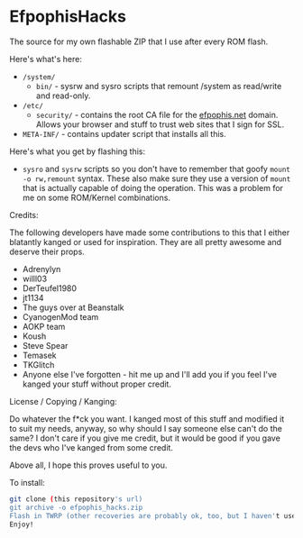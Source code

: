 EfpophisHacks
=============

The source for my own flashable ZIP that I use after every ROM flash.

Here's what's here:

* `/system/`
   * `bin/` - sysrw and sysro scripts that remount /system as read/write and read-only.
* `/etc/`
   * `security/` - contains the root CA file for the [efpophis.net](https://www.efpophis.net) domain. Allows your browser and stuff to trust web sites that I sign for SSL.
* `META-INF/` - contains updater script that installs all this.


Here's what you get by flashing this:

* `sysro` and `sysrw` scripts so you don't have to remember that goofy `mount -o rw,remount` syntax. These also make sure they use a version of `mount` that is actually capable of doing the operation. This was a problem for me on some ROM/Kernel combinations.

Credits:

The following developers have made some contributions to this that I either blatantly kanged or used for inspiration. They are all pretty awesome and deserve their props.
  * Adrenylyn
  * willl03
  * DerTeufel1980
  * jt1134
  * The guys over at Beanstalk
  * CyanogenMod team
  * AOKP team
  * Koush
  * Steve Spear
  * Temasek
  * TKGlitch
  * Anyone else I've forgotten - hit me up and I'll add you if you feel I've kanged your stuff without proper credit.

License / Copying / Kanging:

Do whatever the f*ck you want. I kanged most of this stuff and modified it to suit my needs, anyway, so why should I say someone else can't do the same?  I don't care if you give me credit, but it would be good if you gave the devs who I've kanged from some credit.

Above all, I hope this proves useful to you.

To install:

```sh
git clone (this repository's url)
git archive -o efpophis_hacks.zip
Flash in TWRP (other recoveries are probably ok, too, but I haven't used them in a long time).
Enjoy!
```
